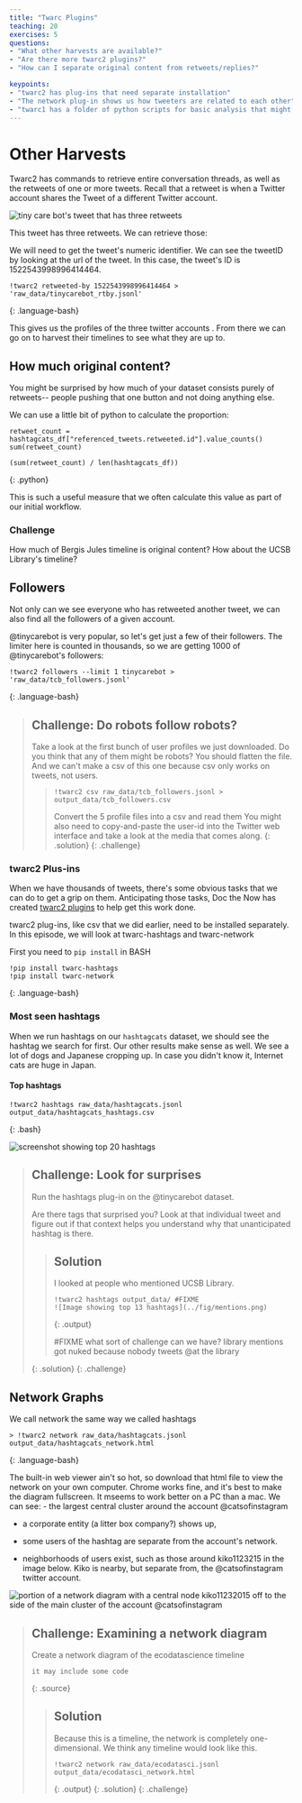 ```yaml
---
title: "Twarc Plugins"
teaching: 20
exercises: 5
questions:
- "What other harvests are available?"
- "Are there more twarc2 plugins?"
- "How can I separate original content from retweets/replies?"

keypoints:
- "twarc2 has plug-ins that need separate installation"
- "The network plug-in shows us how tweeters are related to each other"
- "twarc1 has a folder of python scripts for basic analysis that might still work."
---
```


# Other Harvests
Twarc2 has commands to retrieve entire conversation threads, as well as the 
retweets of one or more tweets. Recall that a retweet is when a 
Twitter account shares the Tweet of a different Twitter account.

![tiny care bot's tweet that has three retweets](../fig/tcb_tweet.png)

This tweet has three retweets. We can retrieve those:

We will need to get the tweet's numeric identifier. We 
can see the tweetID by looking at the url of the tweet. In this case, the tweet's ID 
is 1522543998996414464.

~~~
!twarc2 retweeted-by 1522543998996414464 > 'raw_data/tinycarebot_rtby.jsonl'
~~~
{: .language-bash}

This gives us the profiles of the three twitter accounts . From there
we can go on to harvest their timelines to see what they are up to.

## How much original content?
You might be surprised by how much of your dataset consists purely of retweets--
people pushing that one button and not doing anything else.

We can use a little bit of python to calculate the proportion:

~~~
retweet_count = hashtagcats_df["referenced_tweets.retweeted.id"].value_counts()
sum(retweet_count)

(sum(retweet_count) / len(hashtagcats_df))
~~~
{: .python}

This is such a useful measure that we often calculate this value as part
of our initial workflow.

### Challenge
How much of Bergis Jules timeline is original content?
How about the UCSB Library's timeline?


## Followers
Not only can we see everyone who has retweeted another tweet, we can also
find all the followers of a given account.

@tinycarebot is very popular, so let's get just a few of their followers. The
limiter here is counted in thousands, so we are getting 1000 of
@tinycarebot's followers:

~~~
!twarc2 followers --limit 1 tinycarebot >  'raw_data/tcb_followers.jsonl'
~~~
{: .language-bash}


> ## Challenge: Do robots follow robots?
> Take a look at the first bunch of user profiles we just downloaded.
> Do you think that any of them might be robots?
> You should flatten the file. And we can't make a csv of this one
> because csv only works on tweets, not users.
> >
> > ~~~
> > !twarc2 csv raw_data/tcb_followers.jsonl > output_data/tcb_followers.csv
> > ~~~ 
> > 
> > Convert the 5 profile files into a csv and read them
> > You might also need to copy-and-paste the user-id
> > into the Twitter web interface and take a look at the media
> > that comes along.
{: .solution}
{: .challenge}


### twarc2 Plus-ins
When we have thousands 
of tweets, there's some obvious tasks that we can do to get a grip on them. 
Anticipating those tasks, Doc the Now has 
created [twarc2 plugins](https://twarc-project.readthedocs.io/en/latest/plugins/)
to help get this work done.

twarc2 plug-ins, like csv that we did earlier, need to be installed separately. 
In this episode, we will look at twarc-hashtags and twarc-network

First you need to `pip install` in BASH

~~~
!pip install twarc-hashtags
!pip install twarc-network
~~~
{: .language-bash}

### Most seen hashtags
When we run hashtags on our `hashtagcats` dataset, we should see the hashtag 
we search for first. Our other results make sense as well. We see a lot of dogs and Japanese 
cropping up. In case you didn't know it, Internet cats are huge in Japan.

#### Top hashtags
~~~
!twarc2 hashtags raw_data/hashtagcats.jsonl output_data/hashtagcats_hashtags.csv
~~~
{: .bash}

![screenshot showing top 20 hashtags](../fig/cat_hashtags.png)


> ## Challenge: Look for surprises
>
> Run the hashtags plug-in on the @tinycarebot dataset.
>
> Are there tags that surprised you?
> Look at that individual tweet and figure out if that context helps you
> understand why that unanticipated hashtag is there.
>
> > ## Solution
> >
> > I looked at people who mentioned UCSB Library.
> >
> > ~~~
> > !twarc2 hashtags output_data/ #FIXME
> > ![Image showing top 13 hashtags](../fig/mentions.png)
> > ~~~
> > {: .output}
> >
> > #FIXME what sort of challenge can we have?
> > library mentions got nuked because nobody tweets @at the library
> >
> >
> {: .solution}
{: .challenge}


## Network Graphs

We call network the same way we called hashtags

~~~
> !twarc2 network raw_data/hashtagcats.jsonl output_data/hashtagcats_network.html
~~~
{: .language-bash}

The built-in web viewer ain't so hot, so download that html file to view the 
network on your own computer. Chrome works fine, and it's best to make the diagram 
fullscreen. It mseems to work better on a 
PC than a mac. We can see: - the largest central cluster around the account 
@catsofinstagram

- a corporate entity (a litter box company?) shows up, 

- some users of the hashtag are separate from the account's network.

- neighborhoods of users exist, such as those around kiko1123215 in the
  image below. Kiko is nearby, but separate from, the 
  @catsofinstagram twitter account.

![portion of a network diagram with a central node kiko11232015 off to the
side of the main cluster of the account @catsofinstagram](../fig/cat_network.png)

> ## Challenge: Examining a network diagram
>
> Create a network diagram of the ecodatascience timeline
>
> ~~~
> it may include some code
> ~~~
> {: .source}
>
> > ## Solution
> >
> > Because this is a timeline, the network is completely one-dimensional.
> > We think any timeline would look like this.
> >
> > ~~~
> > !twarc2 network raw_data/ecodatasci.jsonl output_data/ecodatasci_network.html
> > ~~~
> > {: .output}
> {: .solution}
{: .challenge}
